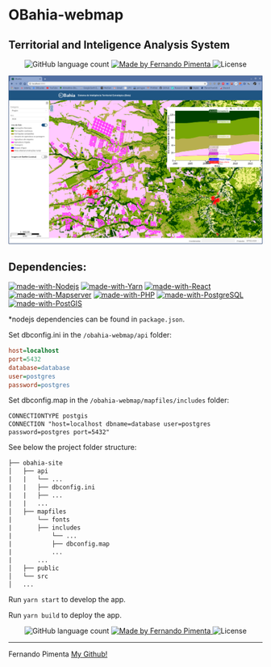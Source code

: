 # OBahia-webmap
## Territorial and Inteligence Analysis System

<p align="center">
  <img alt="GitHub language count" src="https://img.shields.io/github/languages/count/pimentafm/obahia-webmap?color=blue">

  <a href="https://github.com/pimentafm">
    <img alt="Made by Fernando Pimenta" src="https://img.shields.io/badge/made%20by-Fernando%20Pimenta-blue">
  </a>

  <img alt="License" src="https://img.shields.io/badge/license-MIT-blue">
</p>

![alt text](/public/app.png)

## Dependencies:
[![made-with-Nodejs](https://img.shields.io/badge/Nodejs-green.svg)](https://nodejs.org/)
[![made-with-Yarn](https://img.shields.io/badge/Yarn-2188b6.svg)](https://yarnpkg.com/)
[![made-with-React](https://img.shields.io/badge/React-61dafb.svg)](https://https://reactjs.org/)
[![made-with-Mapserver](https://img.shields.io/badge/Mapserver-33a333.svg)](https://mapserver.org/)
[![made-with-PHP](https://img.shields.io/badge/PHP-purple.svg)](https://www.php.net/)
[![made-with-PostgreSQL](https://img.shields.io/badge/PostgreSQL-33658f.svg)](https://www.postgresql.org/)
[![made-with-PostGIS](https://img.shields.io/badge/PostGIS-5a7a9f.svg)](https://postgis.net/)

*nodejs dependencies can be found in `package.json`.

Set dbconfig.ini in the `/obahia-webmap/api` folder:

```ini
host=localhost
port=5432
database=database
user=postgres
password=postgres
```

Set dbconfig.map in the `/obahia-webmap/mapfiles/includes` folder:

```
CONNECTIONTYPE postgis
CONNECTION "host=localhost dbname=database user=postgres password=postgres port=5432"
```

See below the project folder structure:

```
├── obahia-site             
│   ├── api    
|   |   └── ...
|   |   ├── dbconfig.ini
|   |   ├── ...
|   |   ...
│   ├── mapfiles
|       └── fonts
|       ├── includes
|           └── ...
|           ├── dbconfig.map
|           ...
|       ...
│   ├── public       
│   └── src
│   ...
```

Run `yarn start` to develop the app.

Run `yarn build` to deploy the app.

<p align="center">
  <img alt="GitHub language count" src="https://img.shields.io/github/languages/count/pimentafm/obahia-webmap?color=%2304D361">

  <a href="https://github.com/pimentafm">
    <img alt="Made by Fernando Pimenta" src="https://img.shields.io/badge/made%20by-Fernando%20Pimenta-%2304D361%22">
  </a>

  <img alt="License" src="https://img.shields.io/badge/license-MIT-%2304D361">
</p>
<hr>

Fernando Pimenta [My Github!](https://github.com/pimentafm)
